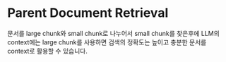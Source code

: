 # Parent Document Retrieval

문서를 large chunk와 small chunk로 나누어서 small chunk를 찾은후에 LLM의 context에는 large chunk를 사용하면 검색의 정확도는 높이고 충분한 문서를 context로 활용할 수 있습니다. 
